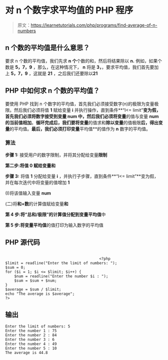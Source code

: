 # 对 n 个数字求平均值的 PHP 程序

> 原文：<https://learnetutorials.com/php/programs/find-average-of-n-numbers>

## n 个数的平均值是什么意思？

要求 n 个数的平均值，我们先求 **n 个**个数的和，然后将结果除以 **n.** 例如，如果个数是 **5，7，9** ，那么，在这种情况下， **n** 将是 **3，**，要求平均值，我们首先要加上 **5，7，9** ，这就是 **21** ，之后我们还要除以**21**

## PHP 中如何求 n 个数的平均值？

要使用 PHP 找到 n 个数字的平均值，首先我们必须接受数字(n)的极限为变量极限。然后我们必须将值 **1** 赋给变量 **i** 并执行操作，直到条件**“I<= limit”**变为假，首先我们必须将数字接受到变量 **num** 中，然后我们必须将变量**的值与变量 **num 的当前值相加**。**循环完成后，我们要将变量**的值求和**除以变量**的值极限**后，得出变量**的平均值。**最后，我们必须打印变量**平均值**的值作为 **n** 数字的平均值。

### 算法

**步骤 1:** 接受用户的数字限制，并将其分配给变量**限制**

**第二步:**将值 **0** 赋给变量**和**

**步骤 3:** 将值 **1** 分配给变量 **i** ，并执行子步骤，直到条件**“I<= limit”**变为假，并在每次迭代中将变量的值增加 **1**

(I)将该值输入变量 **num**

(二)将**和+数**的计算值赋给变量**和**

**第 4 步:**将**“总和/极限”**的计算值分配到变量**平均值**中

**第 5 步:**将变量**平均值**的值打印为输入数字的平均值

## PHP 源代码

```

                                          <?php
$limit = readline("Enter the limit of numbers: ");
$sum = 0;
for ($i = 1; $i <= $limit; $i++) {
    $num = readline("Enter the number $i : ");
    $sum = $sum + $num;
}
$average = $sum / $limit;
echo "The average is $average";
?> 

```

## 输出

```
Enter the limit of numbers: 5
Enter the number 1 : 75
Enter the number 2 : 84
Enter the number 3 : 6
Enter the number 4 : 49
Enter the number 5 : 10
The average is 44.8
```